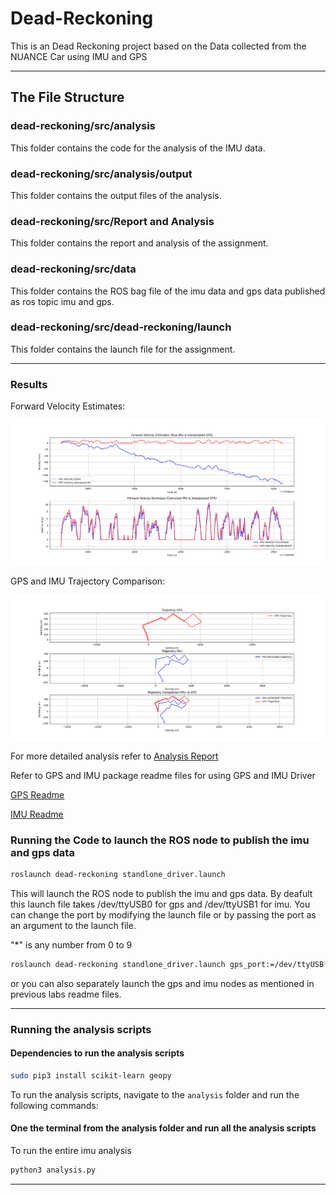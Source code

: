 # Dead-Reckoning
This is an Dead Reckoning project based on the Data collected from the NUANCE Car using IMU and GPS

---
## The File Structure

### dead-reckoning/src/analysis
This folder contains the code for the analysis of the IMU data.
### dead-reckoning/src/analysis/output
This folder contains the output files of the analysis.
### dead-reckoning/src/Report and Analysis
This folder contains the report and analysis of the assignment.
### dead-reckoning/src/data
This folder contains the ROS bag file of the imu data and gps data published as ros topic imu and gps.
### dead-reckoning/src/dead-reckoning/launch
This folder contains the launch file for the assignment.

---

### Results

Forward Velocity Estimates:

![Forward Velocity Estimates](analysis/outputs/Figure_5.png)

GPS and IMU Trajectory Comparison:

![GPS and IMU Trajectory](analysis/outputs/Figure_7.png)

For more detailed analysis refer to [Analysis Report](analysis/analysis%20and%20report/Report.pdf)


Refer to GPS and IMU package readme files for using GPS and IMU Driver

[GPS Readme](https://github.com/kamalnath26/GPS-Driver/blob/main/README.md)

[IMU Readme](https://github.com/kamalnath26/IMU-Driver/blob/main/README.md)

### Running the Code to launch the ROS node to publish the imu and gps data

```bash
roslaunch dead-reckoning standlone_driver.launch
```
This will launch the ROS node to publish the imu and gps data. By deafult this launch file takes /dev/ttyUSB0 for gps and /dev/ttyUSB1 for imu. You can change the port by modifying the launch file or by passing the port as an argument to the launch file.

"*" is any number from 0 to 9

```bash
roslaunch dead-reckoning standlone_driver.launch gps_port:=/dev/ttyUSB* imu_port:=/dev/ttyUSB*
```

or you can also separately launch the gps and imu nodes as mentioned in previous labs readme files.

---

### Running the analysis scripts

#### Dependencies to run the analysis scripts

```bash
sudo pip3 install scikit-learn geopy
```

To run the analysis scripts, navigate to the `analysis` folder and run the following commands:

#### One the terminal from the analysis folder and run all the analysis scripts

To run the entire imu analysis

```bash
python3 analysis.py
```

---